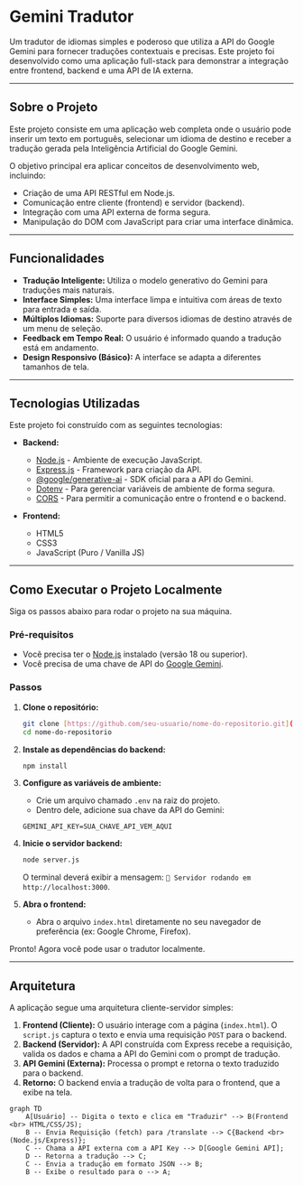# Gemini Tradutor

Um tradutor de idiomas simples e poderoso que utiliza a API do Google Gemini para fornecer traduções contextuais e precisas. Este projeto foi desenvolvido como uma aplicação full-stack para demonstrar a integração entre frontend, backend e uma API de IA externa.

---

## Sobre o Projeto

Este projeto consiste em uma aplicação web completa onde o usuário pode inserir um texto em português, selecionar um idioma de destino e receber a tradução gerada pela Inteligência Artificial do Google Gemini.

O objetivo principal era aplicar conceitos de desenvolvimento web, incluindo:
* Criação de uma API RESTful em Node.js.
* Comunicação entre cliente (frontend) e servidor (backend).
* Integração com uma API externa de forma segura.
* Manipulação do DOM com JavaScript para criar uma interface dinâmica.

---

## Funcionalidades

* **Tradução Inteligente:** Utiliza o modelo generativo do Gemini para traduções mais naturais.
* **Interface Simples:** Uma interface limpa e intuitiva com áreas de texto para entrada e saída.
* **Múltiplos Idiomas:** Suporte para diversos idiomas de destino através de um menu de seleção.
* **Feedback em Tempo Real:** O usuário é informado quando a tradução está em andamento.
* **Design Responsivo (Básico):** A interface se adapta a diferentes tamanhos de tela.

---

## Tecnologias Utilizadas

Este projeto foi construído com as seguintes tecnologias:

* **Backend:**
    * [Node.js](https://nodejs.org/en/) - Ambiente de execução JavaScript.
    * [Express.js](https://expressjs.com/pt-br/) - Framework para criação da API.
    * [@google/generative-ai](https://www.npmjs.com/package/@google/generative-ai) - SDK oficial para a API do Gemini.
    * [Dotenv](https://www.npmjs.com/package/dotenv) - Para gerenciar variáveis de ambiente de forma segura.
    * [CORS](https://www.npmjs.com/package/cors) - Para permitir a comunicação entre o frontend e o backend.

* **Frontend:**
    * HTML5
    * CSS3
    * JavaScript (Puro / Vanilla JS)

---

## Como Executar o Projeto Localmente

Siga os passos abaixo para rodar o projeto na sua máquina.

### Pré-requisitos

* Você precisa ter o [Node.js](https://nodejs.org/en/) instalado (versão 18 ou superior).
* Você precisa de uma chave de API do [Google Gemini](https://aistudio.google.com/).

### Passos

1.  **Clone o repositório:**
    ```bash
    git clone [https://github.com/seu-usuario/nome-do-repositorio.git](https://github.com/seu-usuario/nome-do-repositorio.git)
    cd nome-do-repositorio
    ```

2.  **Instale as dependências do backend:**
    ```bash
    npm install
    ```

3.  **Configure as variáveis de ambiente:**
    * Crie um arquivo chamado `.env` na raiz do projeto.
    * Dentro dele, adicione sua chave da API do Gemini:
    ```
    GEMINI_API_KEY=SUA_CHAVE_API_VEM_AQUI
    ```

4.  **Inicie o servidor backend:**
    ```bash
    node server.js
    ```
    O terminal deverá exibir a mensagem: `🚀 Servidor rodando em http://localhost:3000`.

5.  **Abra o frontend:**
    * Abra o arquivo `index.html` diretamente no seu navegador de preferência (ex: Google Chrome, Firefox).

Pronto! Agora você pode usar o tradutor localmente.

---

## Arquitetura

A aplicação segue uma arquitetura cliente-servidor simples:

1.  **Frontend (Cliente):** O usuário interage com a página (`index.html`). O `script.js` captura o texto e envia uma requisição `POST` para o backend.
2.  **Backend (Servidor):** A API construída com Express recebe a requisição, valida os dados e chama a API do Gemini com o prompt de tradução.
3.  **API Gemini (Externa):** Processa o prompt e retorna o texto traduzido para o backend.
4.  **Retorno:** O backend envia a tradução de volta para o frontend, que a exibe na tela.

```mermaid
graph TD
    A[Usuário] -- Digita o texto e clica em "Traduzir" --> B(Frontend <br> HTML/CSS/JS);
    B -- Envia Requisição (fetch) para /translate --> C{Backend <br> (Node.js/Express)};
    C -- Chama a API externa com a API Key --> D[Google Gemini API];
    D -- Retorna a tradução --> C;
    C -- Envia a tradução em formato JSON --> B;
    B -- Exibe o resultado para o --> A;
